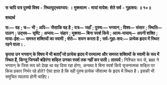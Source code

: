  **स चापि यत्र पुरुषो विश्व** **-** **स्थित्युद्भवाप्यय: ।** **मुक्त्वात्म** **-** **मायां मायेश: शेते सर्व** **-** **गुहाशय: ॥ १०॥** 

**शब्दार्थ** 

**स:—** **वह** **; च—** **भी** **; अपि—** **जैसाकि वह है** **; यत्र—** **जहाँ** **; पुरुष:—** **भगवान्** **; विश्व—** **संसार** **; स्थिति—** **पालन** **; उद्भव—** **सृष्टि** **;** **अप्यय:—** **संहार** **; मुक्त्वा—** **बिना स्पर्श किये** **; आत्म-मायाम्—** **अपनी शक्ति** **; माया-ईश:—** **समस्त शक्तियों का स्वामी** **; शेते—** **शयन करता है** **; सर्व-गुहा-शय:—** **प्रत्येक हृदय में स्थित रहने वाला।** **.** 

**कृपया उन भगवान् के विषय में भी बताएँ जो प्रत्येक हृदय में परमात्मा और समस्त शक्तियों** **के स्वामी के रूप में स्थित हैं, किन्तु जिनकी बहिरंगा शकि्त उनका स्पर्श तक नहीं कर पाती।** **तात्पर्य :** निश्चित रूप से, ब्रह्मा ने भगवान् के जिस रूप को देखा था वह दिव्य रहा होगा, अन्यथा वे बिना स्पर्श किये सृजनात्मक शकि्त पर किस प्रकार निर्भर रहे होते? ऐसा ज्ञात है कि वही पुरुष प्रत्येक जीवात्मा के हृदय में स्थित है। इसकी भी समुचित व्यालया होनी चाहिए। 